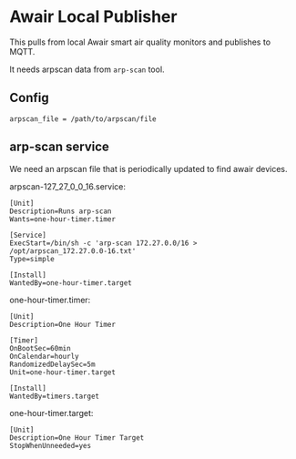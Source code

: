 Awair Local Publisher
===============

This pulls from local Awair smart air quality monitors and publishes to MQTT.

It needs arpscan data from `arp-scan` tool.

Config
------

```
arpscan_file = /path/to/arpscan/file
```


arp-scan service
----------------

We need an arpscan file that is periodically updated to find awair devices.

arpscan-127_27_0_0_16.service:

```
[Unit]
Description=Runs arp-scan
Wants=one-hour-timer.timer

[Service]
ExecStart=/bin/sh -c 'arp-scan 172.27.0.0/16 > /opt/arpscan_172.27.0.0-16.txt'
Type=simple

[Install]
WantedBy=one-hour-timer.target
```


one-hour-timer.timer:

```
[Unit]
Description=One Hour Timer

[Timer]
OnBootSec=60min
OnCalendar=hourly
RandomizedDelaySec=5m
Unit=one-hour-timer.target

[Install]
WantedBy=timers.target
```

one-hour-timer.target:

```
[Unit]
Description=One Hour Timer Target
StopWhenUnneeded=yes
```
